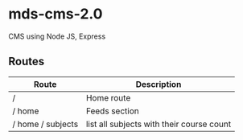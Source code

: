 # mds-cms-2.0
CMS using Node JS, Express

## Routes  
Route | Description  
-|-  
 / | Home route  
 / home | Feeds section  
 / home / subjects | list all subjects with their course count  